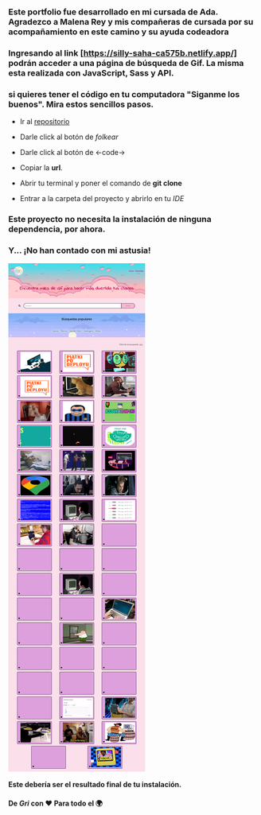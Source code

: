 ### Este portfolio fue desarrollado en mi cursada de Ada. Agradezco a Malena Rey y mis compañeras de cursada por su acompañamiento en este camino y su ayuda codeadora 

### Ingresando al link [https://silly-saha-ca575b.netlify.app/] podrán acceder a una página de búsqueda de Gif. La misma esta realizada con JavaScript, Sass y API. 

### si quieres tener el código en tu computadora "Siganme los buenos". Mira estos sencillos pasos.
- Ir al [repositorio](https://github.com/gri-espindola/buscadorDeGift) 

- Darle click al botón de *folkear*

- Darle click al botón de <-code->

- Copiar la **url**.

- Abrir tu terminal y poner el comando de **git clone <url>**

- Entrar a la carpeta del proyecto y abrirlo en tu *IDE* 

### Este proyecto no necesita la instalación de ninguna dependencia, por ahora.

### Y... ¡No han contado con mi astusia!
 
![imagen](./imagenes/imagenproyecto.png)

**Este debería ser el resultado final de tu instalación.**

#### De *Gri* con ❤ Para todo el 🌍 